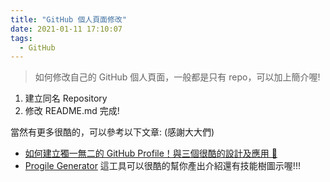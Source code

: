 ```yaml
---
title: "GitHub 個人頁面修改"
date: 2021-01-11 17:10:07
tags:
  - GitHub
---
```


> 如何修改自己的 GitHub 個人頁面，一般都是只有 repo，可以加上簡介喔!

1. 建立同名 Repository
2. 修改 README.md
   完成!

當然有更多很酷的，可以參考以下文章: (感謝大大們)

- [如何建立獨一無二的 GitHub Profile！與三個很酷的設計及應用 🚀](https://medium.com/starbugs/%E5%A6%82%E4%BD%95%E5%BB%BA%E7%AB%8B%E7%8D%A8%E4%B8%80%E7%84%A1%E4%BA%8C%E7%9A%84-github-profile-%E8%88%87%E4%B8%89%E5%80%8B%E5%BE%88%E9%85%B7%E7%9A%84%E8%A8%AD%E8%A8%88%E5%8F%8A%E6%87%89%E7%94%A8-ef1cbb4b42c1)
- [Progile Generator](https://rahuldkjain.github.io/gh-profile-readme-generator/)
  這工具可以很酷的幫你產出介紹還有技能樹圖示喔!!!
